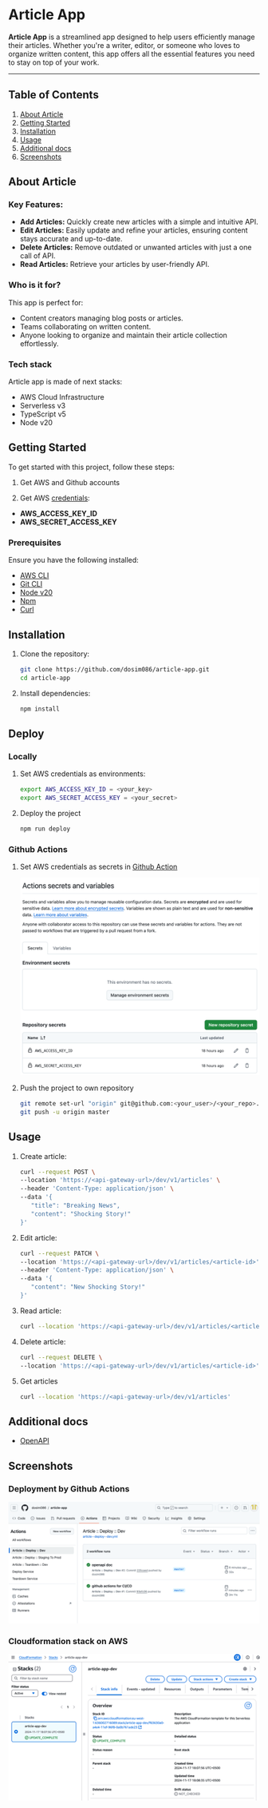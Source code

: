 # Article App

**Article App** is a streamlined app designed to help users efficiently manage their articles. Whether you're a writer, editor, or someone who loves to organize written content, this app offers all the essential features you need to stay on top of your work.

---

## **Table of Contents**

1. [About Article](#about-article)
2. [Getting Started](#getting-started)
3. [Installation](#installation)
4. [Usage](#usage)
5. [Additional docs](#additional-docs)
6. [Screenshots](#screenshots)

## **About Article**

### **Key Features:**

- **Add Articles:** Quickly create new articles with a simple and intuitive API.
- **Edit Articles:** Easily update and refine your articles, ensuring content stays accurate and up-to-date.
- **Delete Articles:** Remove outdated or unwanted articles with just a one call of API.
- **Read Articles:** Retrieve your articles by user-friendly API.

### **Who is it for?**

This app is perfect for:

- Content creators managing blog posts or articles.
- Teams collaborating on written content.
- Anyone looking to organize and maintain their article collection effortlessly.

### **Tech stack**

Article app is made of next stacks:

- AWS Cloud Infrastructure
- Serverless v3
- TypeScript v5
- Node v20

## **Getting Started**

To get started with this project, follow these steps:

1. Get AWS and Github accounts

1. Get AWS [credentials](https://docs.aws.amazon.com/IAM/latest/UserGuide/id_credentials_access-keys.html):

- **AWS_ACCESS_KEY_ID**
- **AWS_SECRET_ACCESS_KEY**

### **Prerequisites**

Ensure you have the following installed:

- [AWS CLI](https://github.com/aws/aws-cli)
- [Git CLI](https://git-scm.com/book/en/v2/Getting-Started-The-Command-Line)
- [Node v20](https://nodejs.org/en/blog/release/v20.9.0)
- [Npm](https://www.npmjs.com/)
- [Curl](https://curl.se/)

## **Installation**

1. Clone the repository:
   ```bash
   git clone https://github.com/dosim086/article-app.git
   cd article-app
   ```
2. Install dependencies:

   ```bash
   npm install
   ```

## **Deploy**

### Locally

1. Set AWS credentials as environments:

   ```bash
   export AWS_ACCESS_KEY_ID = <your_key>
   export AWS_SECRET_ACCESS_KEY = <your_secret>
   ```

2. Deploy the project
   ```bash
   npm run deploy
   ```

### Github Actions

1. Set AWS credentials as secrets in [Github Action](https://docs.github.com/en/actions/security-for-github-actions/security-guides/using-secrets-in-github-actions)

   ![github_actions_deployment](/docs/images/github_actions_secrets.png?raw=true)

2. Push the project to own repository
   ```bash
   git remote set-url "origin" git@github.com:<your_user>/<your_repo>.git
   git push -u origin master
   ```

## **Usage**

1. Create article:

   ```bash
   curl --request POST \
   --location 'https://<api-gateway-url>/dev/v1/articles' \
   --header 'Content-Type: application/json' \
   --data '{
      "title": "Breaking News",
      "content": "Shocking Story!"
   }'
   ```

2. Edit article:

   ```bash
   curl --request PATCH \
   --location 'https://<api-gateway-url>/dev/v1/articles/<article-id>' \
   --header 'Content-Type: application/json' \
   --data '{
      "content": "New Shocking Story!"
   }'
   ```

3. Read article:

   ```bash
   curl --location 'https://<api-gateway-url>/dev/v1/articles/<article-id>'
   ```

4. Delete article:

   ```bash
   curl --request DELETE \
   --location 'https://<api-gateway-url>/dev/v1/articles/<article-id>'
   ```

5. Get articles

   ```bash
   curl --location 'https://<api-gateway-url>/dev/v1/articles'
   ```

## **Additional docs**

- [OpenAPI](/docs/api/openapi.yml)

## **Screenshots**

### **Deployment by Github Actions**

![github_actions_deployment](/docs/images/github_actions_deployment.png?raw=true)

### **Cloudformation stack on AWS**

![aws_cloudfromation_stack](/docs/images/aws_cloudfromation_stack.png?raw=true)
